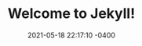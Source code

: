 ---
layout: post
title:  "Welcome to Jekyll!"
date:   2021-05-18 22:17:10 -0400
categories: jekyll update
---